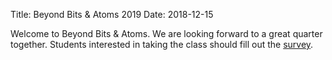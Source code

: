 Title: Beyond Bits & Atoms 2019
Date: 2018-12-15

Welcome to Beyond Bits & Atoms. We are looking forward to a great quarter together. Students interested in taking the class should fill out the [survey]({filename}/pages/survey.md).
